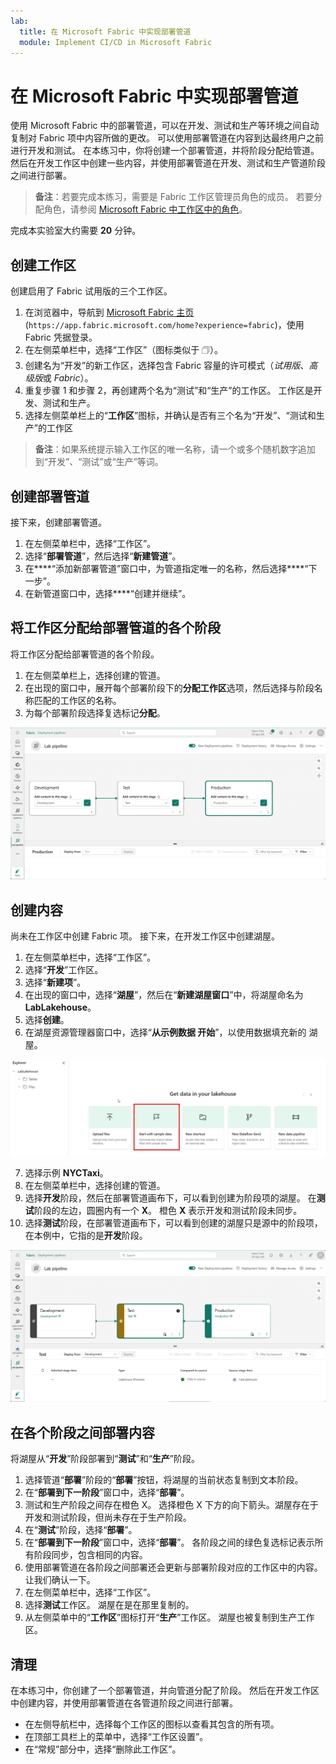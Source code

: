 ```yaml
---
lab:
  title: 在 Microsoft Fabric 中实现部署管道
  module: Implement CI/CD in Microsoft Fabric
---
```


# 在 Microsoft Fabric 中实现部署管道

使用 Microsoft Fabric 中的部署管道，可以在开发、测试和生产等环境之间自动复制对 Fabric 项中内容所做的更改。 可以使用部署管道在内容到达最终用户之前进行开发和测试。 在本练习中，你将创建一个部署管道，并将阶段分配给管道。 然后在开发工作区中创建一些内容，并使用部署管道在开发、测试和生产管道阶段之间进行部署。

> **备注**：若要完成本练习，需要是 Fabric 工作区管理员角色的成员。 若要分配角色，请参阅 [Microsoft Fabric 中工作区中的角色](https://learn.microsoft.com/en-us/fabric/get-started/roles-workspaces)。

完成本实验室大约需要 **20** 分钟。

## 创建工作区

创建启用了 Fabric 试用版的三个工作区。

1. 在浏览器中，导航到 [Microsoft Fabric 主页](https://app.fabric.microsoft.com/home?experience=fabric) (`https://app.fabric.microsoft.com/home?experience=fabric`)，使用 Fabric 凭据登录。
2. 在左侧菜单栏中，选择“工作区”（图标类似于 &#128455;）。
3. 创建名为“开发”的新工作区，选择包含 Fabric 容量的许可模式（*试用版*、*高级版*或 *Fabric*）。
4. 重复步骤 1 和步骤 2，再创建两个名为“测试”和“生产”的工作区。 工作区是开发、测试和生产。
5. 选择左侧菜单栏上的“**工作区**”图标，并确认是否有三个名为“开发”、“测试和生产”的工作区

> **备注**：如果系统提示输入工作区的唯一名称，请一个或多个随机数字追加到“开发”、“测试”或“生产”等词。

## 创建部署管道

接下来，创建部署管道。

1. 在左侧菜单栏中，选择“工作区”。
2. 选择“**部署管道**”，然后选择“**新建管道**”。
3. 在****“添加新部署管道”窗口中，为管道指定唯一的名称，然后选择****“下一步”。
4. 在新管道窗口中，选择****“创建并继续”。

## 将工作区分配给部署管道的各个阶段

将工作区分配给部署管道的各个阶段。

1. 在左侧菜单栏上，选择创建的管道。 
2. 在出现的窗口中，展开每个部署阶段下的**分配工作区**选项，然后选择与阶段名称匹配的工作区的名称。
3. 为每个部署阶段选择复选标记**分配**。

  ![部署管道的屏幕截图。](./Images/deployment-pipeline.png)

## 创建内容

尚未在工作区中创建 Fabric 项。 接下来，在开发工作区中创建湖屋。

1. 在左侧菜单栏中，选择“工作区”。
2. 选择“**开发**”工作区。
3. 选择“**新建项**”。
4. 在出现的窗口中，选择“**湖屋**”，然后在“**新建湖屋窗口**”中，将湖屋命名为 **LabLakehouse**。
5. 选择**创建**。
6. 在湖屋资源管理器窗口中，选择“**从示例数据 开始**”，以使用数据填充新的 湖屋。

  ![湖屋资源管理器的屏幕截图。](./Images/lakehouse-explorer.png)

7. 选择示例 **NYCTaxi**。
8. 在左侧菜单栏中，选择创建的管道。
9. 选择**开发**阶段，然后在部署管道画布下，可以看到创建为阶段项的湖屋。 在**测试**阶段的左边，圆圈内有一个 **X**。 橙色 **X** 表示开发和测试阶段未同步。
10. 选择**测试**阶段，在部署管道画布下，可以看到创建的湖屋只是源中的阶段项，在本例中，它指的是**开发**阶段。  

  ![部署管道的屏幕截图，其中显示各阶段之间的内容不匹配。](./Images/lab-pipeline-compare.png)

## 在各个阶段之间部署内容

将湖屋从“**开发**”阶段部署到“**测试**”和“**生产**”阶段。
1. 选择管道“**部署**”阶段的“**部署**”按钮，将湖屋的当前状态复制到文本阶段。 
2. 在“**部署到下一阶段**”窗口中，选择“**部署**”。
3. 测试和生产阶段之间存在橙色 X。 选择橙色 X 下方的向下箭头。湖屋存在于开发和测试阶段，但尚未存在于生产阶段。
4. 在“**测试**”阶段，选择“**部署**”。
5. 在“**部署到下一阶段**”窗口中，选择“**部署**”。 各阶段之间的绿色复选标记表示所有阶段同步，包含相同的内容。
6. 使用部署管道在各阶段之间部署还会更新与部署阶段对应的工作区中的内容。 让我们确认一下。
7. 在左侧菜单栏中，选择“工作区”。
8. 选择**测试**工作区。 湖屋在是在那里复制的。
9. 从左侧菜单中的“**工作区**”图标打开“**生产**”工作区。 湖屋也被复制到生产工作区。

## 清理

在本练习中，你创建了一个部署管道，并向管道分配了阶段。 然后在开发工作区中创建内容，并使用部署管道在各管道阶段之间进行部署。

- 在左侧导航栏中，选择每个工作区的图标以查看其包含的所有项。
- 在顶部工具栏上的菜单中，选择“工作区设置”。
- 在“常规”部分中，选择“删除此工作区”。
